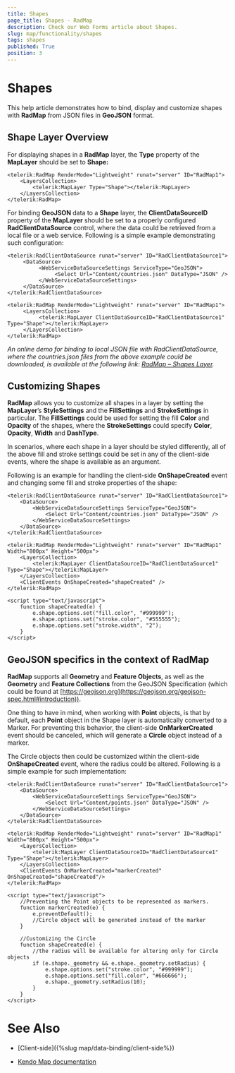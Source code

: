 ```yaml
---
title: Shapes
page_title: Shapes - RadMap
description: Check our Web Forms article about Shapes.
slug: map/functionality/shapes
tags: shapes
published: True
position: 3
---
```


# Shapes

This help article demonstrates how to bind, display and customize shapes with **RadMap** from JSON files in **GeoJSON** format.

## Shape Layer Overview

For displaying shapes in a **RadMap** layer, the **Type** property of the **MapLayer** should be set to **Shape:**

````ASP.NET
<telerik:RadMap RenderMode="Lightweight" runat="server" ID="RadMap1">
	<LayersCollection>
		<telerik:MapLayer Type="Shape"></telerik:MapLayer>
	</LayersCollection>
</telerik:RadMap>
````

For binding **GeoJSON** data to a **Shape** layer, the **ClientDataSourceID** property of the **MapLayer** should be set to a properly configured **RadClientDataSource**	control, where the data could be retrieved from a local file or a web service.	Following is a simple example demonstrating such configuration:

````ASP.NET
<telerik:RadClientDataSource runat="server" ID="RadClientDataSource1">
	 <DataSource>
		  <WebServiceDataSourceSettings ServiceType="GeoJSON">
			   <Select Url="Content/countries.json" DataType="JSON" />
		  </WebServiceDataSourceSettings>
	 </DataSource>
</telerik:RadClientDataSource>
	
<telerik:RadMap RenderMode="Lightweight" runat="server" ID="RadMap1">
	 <LayersCollection>
		  <telerik:MapLayer ClientDataSourceID="RadClientDataSource1" Type="Shape"></telerik:MapLayer>
	 </LayersCollection>
</telerik:RadMap>
````

*An online demo for binding to local JSON file with RadClientDataSource, where the countries.json files from the above example could be downloaded, is available at the following link: [RadMap – Shapes Layer](https://demos.telerik.com/aspnet-ajax/Map/Examples/Functionality/shapes-layer/defaultcs.aspx).*

## Customizing Shapes

**RadMap** allows you to customize all shapes in a layer by setting the **MapLayer**’s **StyleSettings** and the **FillSettings** and **StrokeSettings** in particular. The **FillSettings** could be used for	setting the fill **Color** and **Opacity** of the shapes, where the **StrokeSettings** could specify **Color**, **Opacity**, **Width** and **DashType**.

In scenarios, where each shape in a layer should be styled differently, all of the above fill and stroke settings could be set in any of the client-side events, where the shape is available as an argument.

Following is an example for handling the client-side **OnShapeCreated** event and changing some fill and stroke properties of the shape:

````ASP.NET
<telerik:RadClientDataSource runat="server" ID="RadClientDataSource1">
	<DataSource>
		<WebServiceDataSourceSettings ServiceType="GeoJSON">
			<Select Url="Content/countries.json" DataType="JSON" />
		</WebServiceDataSourceSettings>
	</DataSource>
</telerik:RadClientDataSource>

<telerik:RadMap RenderMode="Lightweight" runat="server" ID="RadMap1" Width="800px" Height="500px">
	<LayersCollection>
		<telerik:MapLayer ClientDataSourceID="RadClientDataSource1" Type="Shape"></telerik:MapLayer>
	</LayersCollection>
	<ClientEvents OnShapeCreated="shapeCreated" />
</telerik:RadMap>

<script type="text/javascript">
	function shapeCreated(e) {
		e.shape.options.set("fill.color", "#999999");
		e.shape.options.set("stroke.color", "#555555");
		e.shape.options.set("stroke.width", "2");
	}
</script>
````

## GeoJSON specifics in the context of RadMap

**RadMap** supports all **Geometry** and **Feature Objects**, as well as the **Geometry** and **Feature Collections** from the GeoJSON Specification (which could be found at	[https://geojson.org](https://geojson.org/geojson-spec.html#introduction)).

One thing to have in mind, when working with **Point** objects, is that by default, each **Point** object in the Shape	layer is automatically converted to a Marker. For preventing this behavior, the client-side **OnMarkerCreated**	event should be canceled, which will generate a **Circle** object instead of a marker.

The Circle objects then could be customized within the client-side **OnShapeCreated** event, where the radius could be altered.	Following is a simple example for such implementation:

````ASP.NET
<telerik:RadClientDataSource runat="server" ID="RadClientDataSource1">
	<DataSource>
		<WebServiceDataSourceSettings ServiceType="GeoJSON">
			<Select Url="Content/points.json" DataType="JSON" />
		</WebServiceDataSourceSettings>
	</DataSource>
</telerik:RadClientDataSource>

<telerik:RadMap RenderMode="Lightweight" runat="server" ID="RadMap1" Width="800px" Height="500px">
	<LayersCollection>
		<telerik:MapLayer ClientDataSourceID="RadClientDataSource1" Type="Shape"></telerik:MapLayer>
	</LayersCollection>
	<ClientEvents OnMarkerCreated="markerCreated" OnShapeCreated="shapeCreated"/>
</telerik:RadMap>

<script type="text/javascript">
	//Preventing the Point objects to be represented as markers.
	function markerCreated(e) {
		e.preventDefault();
		//Circle object will be generated instead of the marker
	}

	//Customizing the Circle
	function shapeCreated(e) {
		//the radius will be available for altering only for Circle objects
		if (e.shape._geometry && e.shape._geometry.setRadius) {
			e.shape.options.set("stroke.color", "#999999");
			e.shape.options.set("fill.color", "#666666");
			e.shape._geometry.setRadius(10);
		}
	}
</script>
````

# See Also

 * [Client-side]({%slug map/data-binding/client-side%})

 * [Kendo Map documentation](https://docs.telerik.com/kendo-ui/api/dataviz/map)
